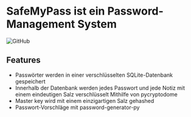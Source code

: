 # SafeMyPass ist ein Password-Management System
![GitHub](https://github.com/anastasiarodionova/djangogirls_566061.git)


## Features
- Passwörter werden in einer verschlüsselten SQLite-Datenbank gespeichert
- Innerhalb der Datenbank werden jedes Passwort und jede Notiz mit einem eindeutigen Salz verschlüsselt Mithilfe von pycryptodome
- Master key wird mit einem einzigartigen Salz gehashed
- Passwort-Vorschläge mit password-generator-py








